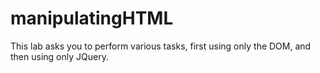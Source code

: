 # manipulatingHTML
This lab asks you to perform various tasks, first using only the DOM, and then using only JQuery.
